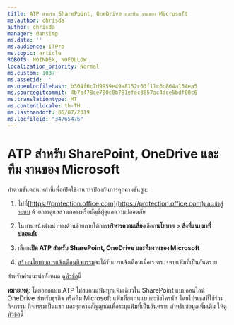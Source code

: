 ```yaml
---
title: ATP สำหรับ SharePoint, OneDrive และทีม งานของ Microsoft
ms.author: chrisda
author: chrisda
manager: dansimp
ms.date: ''
ms.audience: ITPro
ms.topic: article
ROBOTS: NOINDEX, NOFOLLOW
localization_priority: Normal
ms.custom: 1037
ms.assetid: ''
ms.openlocfilehash: b304f6c7d9959e49a8152c03f11c6c864a154ea5
ms.sourcegitcommit: 4b7e478ce700c0b781efec3857ac4dce5bdf00c6
ms.translationtype: MT
ms.contentlocale: th-TH
ms.lasthandoff: 06/07/2019
ms.locfileid: "34765476"
---
```

# <a name="atp-for-sharepoint-onedrive-and-microsoft-teams"></a>ATP สำหรับ SharePoint, OneDrive และทีม งานของ Microsoft

ทำตามขั้นตอนเหล่านี้เพื่อเปิดใช้งานการป้องกันการคุกคามขั้นสูง:

1. ไปที่[https://protection.office.com](https://protection.office.com)และเข้าสู่ระบบ ด้วยการดูแลส่วนกลางหรือบัญชีผู้ดูแลความปลอดภัย

2. ในบานหน้าต่างนำทางด้านซ้ายภายใต้การ**บริหารความเสี่ยง**เลือก**นโยบาย** \> **สิ่งที่แนบมาที่ปลอดภัย**

3. เลือก**เปิด ATP สำหรับ SharePoint, OneDrive และทีมงานของ Microsoft**

4. [สร้างนโยบายการแจ้งเตือนกิจกรรม](https://docs.microsoft.com/office365/securitycompliance/create-activity-alerts)จะได้รับการแจ้งเตือนเมื่อเราตรวจพบแฟ้มที่เป็นอันตราย

สำหรับคำแนะนำทั้งหมด ดู[หัวข้อ](https://docs.microsoft.com/office365/securitycompliance/turn-on-atp-for-spo-odb-and-teams)นี้

**หมายเหตุ**: โดยออกแบบ ATP ไม่สแกนแฟ้มทุกแฟ้มเดียวใน SharePoint แบบออนไลน์ OneDrive สำหรับธุรกิจ หรือทีม Microsoft แฟ้มที่สแกนแบบอะซิงโครนัส โดยโปรเซสที่ใช้ร่วมกิจกรรม กิจกรรมเป็นแขก และคุกคามสัญญาณเพื่อระบุแฟ้มที่เป็นอันตราย สำหรับข้อมูลเพิ่มเติม ให้ดู[หัวข้อ](https://docs.microsoft.com/office365/securitycompliance/atp-for-spo-odb-and-teams)นี้
